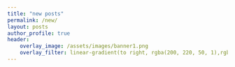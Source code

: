```yaml
---
title: "new posts"
permalink: /new/
layout: posts
author_profile: true
header:
    overlay_image: /assets/images/banner1.png
    overlay_filter: linear-gradient(to right, rgba(200, 220, 50, 1),rgba(0, 0, 0, 0))
---
```

